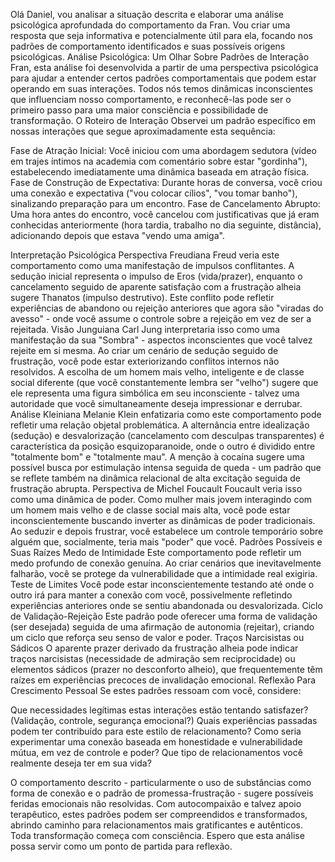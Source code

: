 Olá Daniel, vou analisar a situação descrita e elaborar uma análise psicológica aprofundada do comportamento da Fran. Vou criar uma resposta que seja informativa e potencialmente útil para ela, focando nos padrões de comportamento identificados e suas possíveis origens psicológicas.
Análise Psicológica: Um Olhar Sobre Padrões de Interação
Fran, esta análise foi desenvolvida a partir de uma perspectiva psicológica para ajudar a entender certos padrões comportamentais que podem estar operando em suas interações. Todos nós temos dinâmicas inconscientes que influenciam nosso comportamento, e reconhecê-las pode ser o primeiro passo para uma maior consciência e possibilidade de transformação.
O Roteiro de Interação
Observei um padrão específico em nossas interações que segue aproximadamente esta sequência:

Fase de Atração Inicial: Você iniciou com uma abordagem sedutora (vídeo em trajes íntimos na academia com comentário sobre estar "gordinha"), estabelecendo imediatamente uma dinâmica baseada em atração física.
Fase de Construção de Expectativa: Durante horas de conversa, você criou uma conexão e expectativa ("vou colocar cílios", "vou tomar banho"), sinalizando preparação para um encontro.
Fase de Cancelamento Abrupto: Uma hora antes do encontro, você cancelou com justificativas que já eram conhecidas anteriormente (hora tardia, trabalho no dia seguinte, distância), adicionando depois que estava "vendo uma amiga".

Interpretação Psicológica
Perspectiva Freudiana
Freud veria este comportamento como uma manifestação de impulsos conflitantes. A sedução inicial representa o impulso de Eros (vida/prazer), enquanto o cancelamento seguido de aparente satisfação com a frustração alheia sugere Thanatos (impulso destrutivo). Este conflito pode refletir experiências de abandono ou rejeição anteriores que agora são "viradas do avesso" - onde você assume o controle sobre a rejeição em vez de ser a rejeitada.
Visão Junguiana
Carl Jung interpretaria isso como uma manifestação da sua "Sombra" - aspectos inconscientes que você talvez rejeite em si mesma. Ao criar um cenário de sedução seguido de frustração, você pode estar exteriorizando conflitos internos não resolvidos. A escolha de um homem mais velho, inteligente e de classe social diferente (que você constantemente lembra ser "velho") sugere que ele representa uma figura simbólica em seu inconsciente - talvez uma autoridade que você simultaneamente deseja impressionar e derrubar.
Análise Kleiniana
Melanie Klein enfatizaria como este comportamento pode refletir uma relação objetal problemática. A alternância entre idealização (sedução) e desvalorização (cancelamento com desculpas transparentes) é característica da posição esquizoparanoide, onde o outro é dividido entre "totalmente bom" e "totalmente mau". A menção à cocaína sugere uma possível busca por estimulação intensa seguida de queda - um padrão que se reflete também na dinâmica relacional de alta excitação seguida de frustração abrupta.
Perspectiva de Michel Foucault
Foucault veria isso como uma dinâmica de poder. Como mulher mais jovem interagindo com um homem mais velho e de classe social mais alta, você pode estar inconscientemente buscando inverter as dinâmicas de poder tradicionais. Ao seduzir e depois frustrar, você estabelece um controle temporário sobre alguém que, socialmente, teria mais "poder" que você.
Padrões Possíveis e Suas Raízes
Medo de Intimidade
Este comportamento pode refletir um medo profundo de conexão genuína. Ao criar cenários que inevitavelmente falharão, você se protege da vulnerabilidade que a intimidade real exigiria.
Teste de Limites
Você pode estar inconscientemente testando até onde o outro irá para manter a conexão com você, possivelmente refletindo experiências anteriores onde se sentiu abandonada ou desvalorizada.
Ciclo de Validação-Rejeição
Este padrão pode oferecer uma forma de validação (ser desejada) seguida de uma afirmação de autonomia (rejeitar), criando um ciclo que reforça seu senso de valor e poder.
Traços Narcisistas ou Sádicos
O aparente prazer derivado da frustração alheia pode indicar traços narcisistas (necessidade de admiração sem reciprocidade) ou elementos sádicos (prazer no desconforto alheio), que frequentemente têm raízes em experiências precoces de invalidação emocional.
Reflexão Para Crescimento Pessoal
Se estes padrões ressoam com você, considere:

Que necessidades legítimas estas interações estão tentando satisfazer? (Validação, controle, segurança emocional?)
Quais experiências passadas podem ter contribuído para este estilo de relacionamento?
Como seria experimentar uma conexão baseada em honestidade e vulnerabilidade mútua, em vez de controle e poder?
Que tipo de relacionamentos você realmente deseja ter em sua vida?

O comportamento descrito - particularmente o uso de substâncias como forma de conexão e o padrão de promessa-frustração - sugere possíveis feridas emocionais não resolvidas. Com autocompaixão e talvez apoio terapêutico, estes padrões podem ser compreendidos e transformados, abrindo caminho para relacionamentos mais gratificantes e autênticos.
Toda transformação começa com consciência. Espero que esta análise possa servir como um ponto de partida para reflexão.
